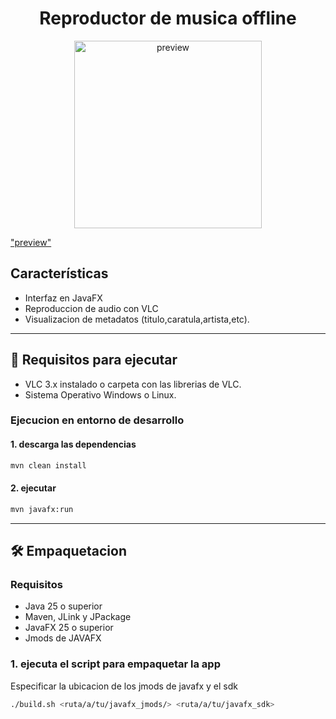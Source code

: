 <h1 align="center">
    Reproductor de musica offline
</h1>

<p align="center">
  <img src="preview-1.png" alt="preview" height="300">
</p>

["preview"]()

## Características

- Interfaz en JavaFX
- Reproduccion de audio con VLC
- Visualizacion de metadatos (titulo,caratula,artista,etc).

---

## 🚀 Requisitos para ejecutar
 
- VLC 3.x instalado o carpeta con las librerias de VLC.
- Sistema Operativo Windows o Linux.


### Ejecucion en entorno de desarrollo

#### 1. descarga las dependencias
```bash
mvn clean install
```

#### 2. ejecutar
```bash
mvn javafx:run
```


---

## 🛠️ Empaquetacion

### Requisitos
- Java 25 o superior
- Maven, JLink y JPackage
- JavaFX 25 o superior
- Jmods de JAVAFX

### 1. ejecuta el script para empaquetar la app

Especificar la ubicacion de los jmods de javafx y el sdk

```bash
./build.sh <ruta/a/tu/javafx_jmods/> <ruta/a/tu/javafx_sdk>
```

